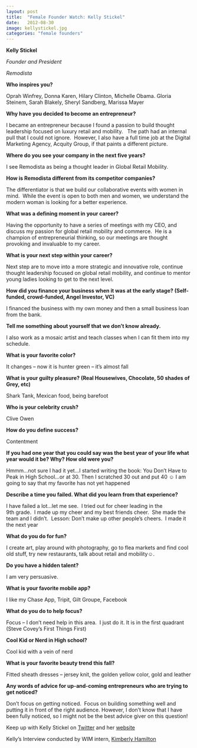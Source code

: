 ```yaml
---
layout: post
title:  "Female Founder Watch: Kelly Stickel"
date:   2012-08-30
image: kellystickel.jpg
categories: "female founders"
---
```


__Kelly Stickel__

_Founder and President_

_Remodista_


__Who inspires you?__

Oprah Winfrey, Donna Karen, Hilary Clinton, Michelle Obama. Gloria Steinem, Sarah Blakely, Sheryl Sandberg, Marissa Mayer

__Why have you decided to become an entrepreneur?__

I became an entrepreneur because I found a passion to build thought leadership focused on luxury retail and mobility.   The path had an internal pull that I could not ignore.  However, I also have a full time job at the Digital Marketing Agency, Acquity Group, if that paints a different picture.

__Where do you see your company in the next five years?__

I see Remodista as being a thought leader in Global Retail Mobility.  

__How is Remodista different from its competitor companies?__

The differentiator is that we build our collaborative events with women in mind.  While the event is open to both men and women, we understand the modern woman is looking for a better experience.

__What was a defining moment in your career?__

Having the opportunity to have a series of meetings with my CEO, and discuss my passion for global retail mobility and commerce.  He is a champion of entrepreneurial thinking, so our meetings are thought provoking and invaluable to my career.

__What is your next step within your career?__

Next step are to move into a more strategic and innovative role, continue thought leadership focused on global retail mobility, and continue to mentor young ladies looking to get to the next level.

__How did you finance your business when it was at the early stage? (Self-funded, crowd-funded, Angel Investor, VC)__

I financed the business with my own money and then a small business loan from the bank.

__Tell me something about yourself that we don’t know already.__

I also work as a mosaic artist and teach classes when I can fit them into my schedule.

__What is your favorite color?__

It changes – now it is hunter green – it’s almost fall

__What is your guilty pleasure? (Real Housewives, Chocolate, 50 shades of Grey, etc)__

Shark Tank, Mexican food, being barefoot

__Who is your celebrity crush?__

Clive Owen 

__How do you define success?__

Contentment

__If you had one year that you could say was the best year of your life what year would it be? Why? How old were you?__

Hmmm…not sure I had it yet…I started writing the book: You Don’t Have to Peak in High School…or at 30. Then I scratched 30 out and put 40 ☺ I am going to say that my favorite has not yet happened

__Describe a time you failed. What did you learn from that experience?__

I have failed a lot…let me see.  I tried out for cheer leading in the 9th grade.  I made up my cheer and my best friends cheer.  She made the team and I didn’t.  Lesson: Don’t make up other people’s cheers.  I made it the next year

__What do you do for fun?__

I create art, play around with photography, go to flea markets and find cool old stuff, try new restaurants, talk about retail and mobility☺.

__Do you have a hidden talent?__

I am very persuasive.  

__What is your favorite mobile app?__

I like my Chase App, Tripit, Gilt Groupe, Facebook

__What do you do to help focus?__

Focus – I don’t need help in this area.  I just do it. It is in the first quadrant (Steve Covey’s First Things First)

__Cool Kid or Nerd in High school?__

Cool kid with a vein of nerd

__What is your favorite beauty trend this fall?__

Fitted sheath dresses – jersey knit, the golden yellow color, gold and leather

__Any words of advice for up-and-coming entrepreneurs who are trying to get noticed?__

Don’t focus on getting noticed.  Focus on building something well and putting it in front of the right audience. However, I don’t know that I have been fully noticed, so I might not be the best advice giver on this question!

Keep up with Kelly Stickel on [Twitter][twitter] and her [website][remodista]

Kelly’s Interview conducted by WIM intern, [Kimberly Hamilton][kimberly]

[twitter]: http://twitter.com/Kstickel
[remodista]: http://www.remodista.com/
[kimberly]: http://twitter.com/KimpletelyMe




